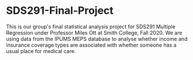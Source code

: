 # SDS291-Final-Project

This is our group's final statistical analysis project for SDS291 Multiple Regression under Professor Miles Ott at Smith College, Fall 2020. We are using data from the IPUMS MEPS database to analyse whether income and insurance coverage types are associated with whether someone has a usual place for medical care.
